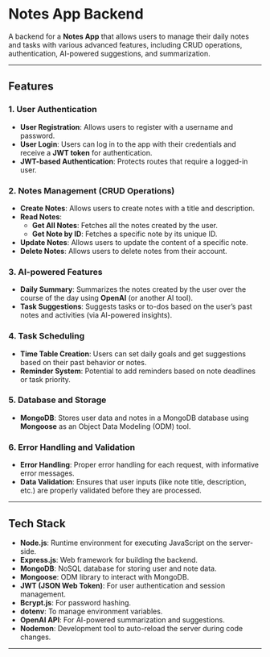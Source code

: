 # Notes App Backend

A backend for a **Notes App** that allows users to manage their daily notes and tasks with various advanced features, including CRUD operations, authentication, AI-powered suggestions, and summarization.

---

## Features

### 1. **User Authentication**
   - **User Registration**: Allows users to register with a username and password.
   - **User Login**: Users can log in to the app with their credentials and receive a **JWT token** for authentication.
   - **JWT-based Authentication**: Protects routes that require a logged-in user.

### 2. **Notes Management (CRUD Operations)**
   - **Create Notes**: Allows users to create notes with a title and description.
   - **Read Notes**:
     - **Get All Notes**: Fetches all the notes created by the user.
     - **Get Note by ID**: Fetches a specific note by its unique ID.
   - **Update Notes**: Allows users to update the content of a specific note.
   - **Delete Notes**: Allows users to delete notes from their account.

### 3. **AI-powered Features**
   - **Daily Summary**: Summarizes the notes created by the user over the course of the day using **OpenAI** (or another AI tool).
   - **Task Suggestions**: Suggests tasks or to-dos based on the user’s past notes and activities (via AI-powered insights).

### 4. **Task Scheduling**
   - **Time Table Creation**: Users can set daily goals and get suggestions based on their past behavior or notes.
   - **Reminder System**: Potential to add reminders based on note deadlines or task priority.

### 5. **Database and Storage**
   - **MongoDB**: Stores user data and notes in a MongoDB database using **Mongoose** as an Object Data Modeling (ODM) tool.

### 6. **Error Handling and Validation**
   - **Error Handling**: Proper error handling for each request, with informative error messages.
   - **Data Validation**: Ensures that user inputs (like note title, description, etc.) are properly validated before they are processed.

---

## Tech Stack

- **Node.js**: Runtime environment for executing JavaScript on the server-side.
- **Express.js**: Web framework for building the backend.
- **MongoDB**: NoSQL database for storing user and note data.
- **Mongoose**: ODM library to interact with MongoDB.
- **JWT (JSON Web Token)**: For user authentication and session management.
- **Bcrypt.js**: For password hashing.
- **dotenv**: To manage environment variables.
- **OpenAI API**: For AI-powered summarization and suggestions.
- **Nodemon**: Development tool to auto-reload the server during code changes.

---



